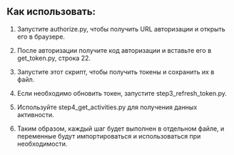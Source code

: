 ## Как использовать:

1. Запустите authorize.py, чтобы получить URL авторизации и открыть его в браузере.


2. После авторизации получите код авторизации и вставьте его в get_token.py, строка 22.


3. Запустите этот скрипт, чтобы получить токены и сохранить их в файл.


4. Если необходимо обновить токен, запустите step3_refresh_token.py.


5. Используйте step4_get_activities.py для получения данных активности.


6. Таким образом, каждый шаг будет выполнен в отдельном файле, и переменные будут импортироваться и использоваться при необходимости.